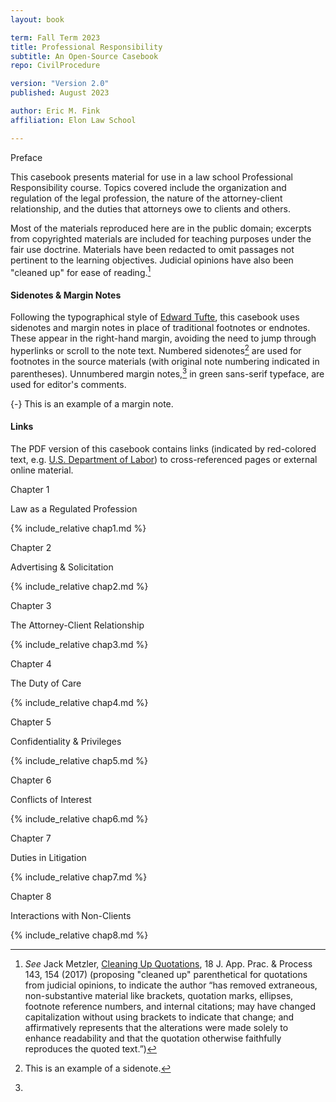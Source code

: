 ```yaml
---
layout: book

term: Fall Term 2023
title: Professional Responsibility
subtitle: An Open-Source Casebook
repo: CivilProcedure

version: "Version 2.0"
published: August 2023

author: Eric M. Fink
affiliation: Elon Law School

---
```


<!-- PREFACE -->

<div class="chapter">

<p class="chapter-name">Preface</p>

This casebook presents material for use in a law school Professional Responsibility course. Topics covered include the organization and regulation of the legal profession, the nature of the attorney-client relationship, and the duties that attorneys owe to clients and others.

Most of the materials reproduced here are in the public domain; excerpts from copyrighted materials are included for teaching purposes under the fair use doctrine. Materials have been redacted to omit passages not pertinent to the learning objectives. Judicial opinions have also been "cleaned up" for ease of reading.[^Preface1] 

[^Preface1]: _See_ Jack Metzler, [Cleaning Up Quotations](https://lawrepository.ualr.edu/cgi/viewcontent.cgi?article=1405&context=appellatepracticeprocess), 18 J. App. Prac. & Process 143, 154 (2017) (proposing "cleaned up" parenthetical for quotations from judicial opinions, to indicate the author “has removed extraneous, non-substantive material like brackets, quotation marks, ellipses, footnote reference numbers, and internal citations; may have changed capitalization without using brackets to indicate that change; and affirmatively represents that the alterations were made solely to enhance readability and that the quotation otherwise faithfully reproduces the quoted text.”) 

#### Sidenotes & Margin Notes

Following the typographical style of [Edward Tufte](https://www.edwardtufte.com/tufte/), this casebook uses sidenotes and margin notes in place of traditional footnotes or endnotes. These appear in the right-hand margin, avoiding the need to jump through hyperlinks or scroll to the note text. Numbered sidenotes[^sidenote] are used for footnotes in the source materials (with original note numbering indicated in parentheses). Unnumbered margin notes,[^marginnote] in <span class="sans-green">green sans-serif typeface</span>, are used for editor's comments. 

[^sidenote]: This is an example of a sidenote. 

[^marginnote]: 
  {-} This is an example of a margin note. 

#### Links 

The PDF version of this casebook contains links (indicated by red-colored text, e.g. [U.S. Department of Labor](https://www.dol.gov/)) to cross-referenced pages or external online material. 

</div>

<!-- CHAPTER 1 -->

<div class="chapter">

<p class="chapter-number">Chapter 1</p>
<p class="chapter-name">Law as a Regulated Profession</p>

{% include_relative chap1.md %}

</div>


<!-- CHAPTER 2 -->
<div class="chapter">

<p class="chapter-number">Chapter 2</p>
<p class="chapter-name">Advertising & Solicitation</p>

{% include_relative chap2.md %}

</div>


<!-- CHAPTER 3 -->
<div class="chapter">

<p class="chapter-number">Chapter 3</p>
<p class="chapter-name">The Attorney-Client Relationship</p>

{% include_relative chap3.md %}

</div>


<!-- CHAPTER 4 -->
<div class="chapter">

<p class="chapter-number">Chapter 4</p>
<p class="chapter-name">The Duty of Care</p>

{% include_relative chap4.md %}

</div>


<!-- CHAPTER 5 -->
<div class="chapter">

<p class="chapter-number">Chapter 5</p>
<p class="chapter-name">Confidentiality & Privileges</p>

{% include_relative chap5.md %}

</div>


<!-- CHAPTER 6 -->
<div class="chapter">

<p class="chapter-number">Chapter 6</p>
<p class="chapter-name">Conflicts of Interest</p>

{% include_relative chap6.md %}

</div>


<!-- CHAPTER 7 -->
<div class="chapter">

<p class="chapter-number">Chapter 7</p>
<p class="chapter-name">Duties in Litigation</p>

{% include_relative chap7.md %}

</div>


<!-- CHAPTER 8 -->
<div class="chapter">

<p class="chapter-number">Chapter 8</p>
<p class="chapter-name">Interactions with Non-Clients</p>

{% include_relative chap8.md %}

</div>